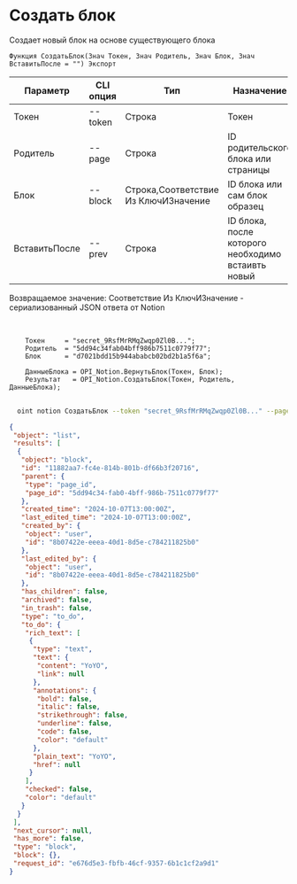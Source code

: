 ﻿---
sidebar_position: 1
---

# Создать блок
 Создает новый блок на основе существующего блока



`Функция СоздатьБлок(Знач Токен, Знач Родитель, Знач Блок, Знач ВставитьПосле = "") Экспорт`

  | Параметр | CLI опция | Тип | Назначение |
  |-|-|-|-|
  | Токен | --token | Строка | Токен |
  | Родитель | --page | Строка | ID родительского блока или страницы |
  | Блок | --block | Строка,Соответствие Из КлючИЗначение | ID блока или сам блок образец |
  | ВставитьПосле | --prev | Строка | ID блока, после которого необходимо встаивть новый |

  
  Возвращаемое значение:   Соответствие Из КлючИЗначение - сериализованный JSON ответа от Notion

<br/>




```bsl title="Пример кода"
    Токен     = "secret_9RsfMrRMqZwqp0Zl0B...";
    Родитель  = "5dd94c34fab04bff986b7511c0779f77";
    Блок      = "d7021bdd15b944ababcb02bd2b1a5f6a";

    ДанныеБлока = OPI_Notion.ВернутьБлок(Токен, Блок);
    Результат   = OPI_Notion.СоздатьБлок(Токен, Родитель, ДанныеБлока);
```



```sh title="Пример команды CLI"
    
  oint notion СоздатьБлок --token "secret_9RsfMrRMqZwqp0Zl0B..." --page "5dd94c34fab04bff9..." --block %block% --prev %prev%

```

```json title="Результат"
{
 "object": "list",
 "results": [
  {
   "object": "block",
   "id": "11882aa7-fc4e-814b-801b-df66b3f20716",
   "parent": {
    "type": "page_id",
    "page_id": "5dd94c34-fab0-4bff-986b-7511c0779f77"
   },
   "created_time": "2024-10-07T13:00:00Z",
   "last_edited_time": "2024-10-07T13:00:00Z",
   "created_by": {
    "object": "user",
    "id": "8b07422e-eeea-40d1-8d5e-c784211825b0"
   },
   "last_edited_by": {
    "object": "user",
    "id": "8b07422e-eeea-40d1-8d5e-c784211825b0"
   },
   "has_children": false,
   "archived": false,
   "in_trash": false,
   "type": "to_do",
   "to_do": {
    "rich_text": [
     {
      "type": "text",
      "text": {
       "content": "YoYO",
       "link": null
      },
      "annotations": {
       "bold": false,
       "italic": false,
       "strikethrough": false,
       "underline": false,
       "code": false,
       "color": "default"
      },
      "plain_text": "YoYO",
      "href": null
     }
    ],
    "checked": false,
    "color": "default"
   }
  }
 ],
 "next_cursor": null,
 "has_more": false,
 "type": "block",
 "block": {},
 "request_id": "e676d5e3-fbfb-46cf-9357-6b1c1cf2a9d1"
}
```
